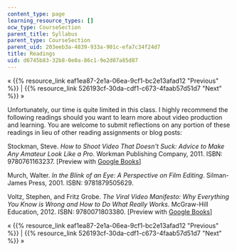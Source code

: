 ```yaml
---
content_type: page
learning_resource_types: []
ocw_type: CourseSection
parent_title: Syllabus
parent_type: CourseSection
parent_uid: 203eeb3a-4839-933a-901c-efa7c34f24d7
title: Readings
uid: d6745b83-32b8-0e0a-86c1-9e2d07a85d87
---
```


« {{% resource_link eaf1ea87-2e1a-06ea-9cf1-bc2e13afad12 "Previous" %}} | {{% resource_link 526193cf-30da-cdf1-c673-4faab57d51d7 "Next" %}} »

Unfortunately, our time is quite limited in this class. I highly recommend the following readings should you want to learn more about video production and learning. You are welcome to submit reflections on any portion of these readings in lieu of other reading assignments or blog posts:

Stockman, Steve. _How to Shoot Video That Doesn't Suck: Advice to Make Any Amateur Look Like a Pro_. Workman Publishing Company, 2011. ISBN: 9780761163237. \[Preview with [Google Books](http://books.google.com/books?id=bmGxPwKGJCsC&pg=PAfrontcover)\]

Murch, Walter. _In the Blink of an Eye: A Perspective on Film Editing_. Silman-James Press, 2001. ISBN: 9781879505629.

Voltz, Stephen, and Fritz Grobe. _The Viral Video Manifesto: Why Everything You Know is Wrong and How to Do What Really Works_. McGraw-Hill Education, 2012. ISBN: 9780071803380. \[Preview with [Google Books](http://books.google.com/books?id=zPJ_8c89-2UC&pg=PAfrontcover)\]

« {{% resource_link eaf1ea87-2e1a-06ea-9cf1-bc2e13afad12 "Previous" %}} | {{% resource_link 526193cf-30da-cdf1-c673-4faab57d51d7 "Next" %}} »